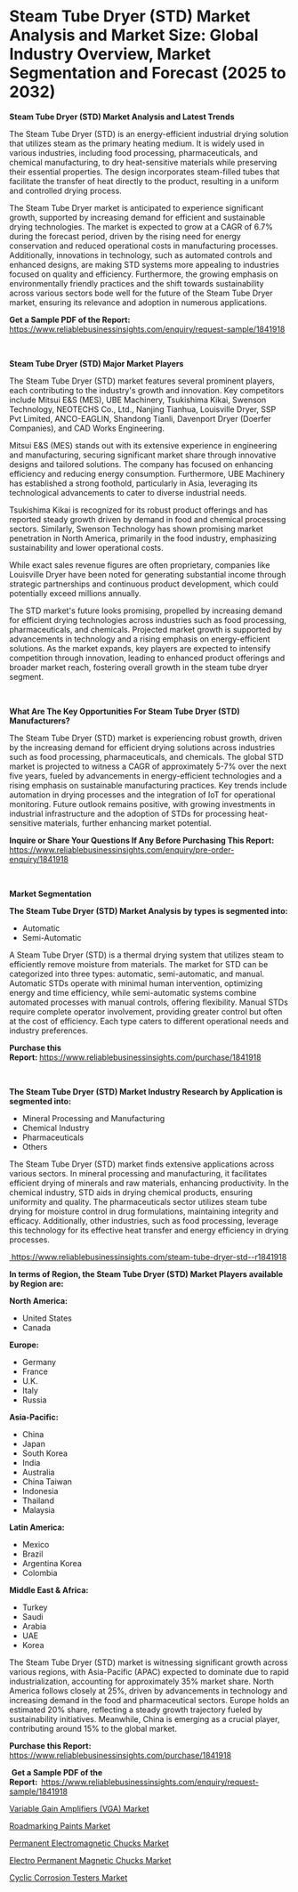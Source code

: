 <p><h1>Steam Tube Dryer (STD) Market Analysis and Market Size: Global Industry Overview, Market Segmentation and Forecast (2025 to 2032)</h1></p><p><strong>Steam Tube Dryer (STD) Market Analysis and Latest Trends</strong></p>
<p><p>The Steam Tube Dryer (STD) is an energy-efficient industrial drying solution that utilizes steam as the primary heating medium. It is widely used in various industries, including food processing, pharmaceuticals, and chemical manufacturing, to dry heat-sensitive materials while preserving their essential properties. The design incorporates steam-filled tubes that facilitate the transfer of heat directly to the product, resulting in a uniform and controlled drying process.</p><p>The Steam Tube Dryer market is anticipated to experience significant growth, supported by increasing demand for efficient and sustainable drying technologies. The market is expected to grow at a CAGR of 6.7% during the forecast period, driven by the rising need for energy conservation and reduced operational costs in manufacturing processes. Additionally, innovations in technology, such as automated controls and enhanced designs, are making STD systems more appealing to industries focused on quality and efficiency. Furthermore, the growing emphasis on environmentally friendly practices and the shift towards sustainability across various sectors bode well for the future of the Steam Tube Dryer market, ensuring its relevance and adoption in numerous applications.</p></p>
<p><strong>Get a Sample PDF of the Report:&nbsp;</strong> <a href="https://www.reliablebusinessinsights.com/enquiry/request-sample/1841918?utm_campaign=1138&utm_medium=2&utm_source=Github&utm_content=ia&utm_term=26032025&utm_id=steam-tube-dryer-std">https://www.reliablebusinessinsights.com/enquiry/request-sample/1841918</a></p>
<p>&nbsp;</p>
<p><strong>Steam Tube Dryer (STD) Major Market Players</strong></p>
<p><p>The Steam Tube Dryer (STD) market features several prominent players, each contributing to the industry's growth and innovation. Key competitors include Mitsui E&S (MES), UBE Machinery, Tsukishima Kikai, Swenson Technology, NEOTECHS Co., Ltd., Nanjing Tianhua, Louisville Dryer, SSP Pvt Limited, ANCO-EAGLIN, Shandong Tianli, Davenport Dryer (Doerfer Companies), and CAD Works Engineering.</p><p>Mitsui E&S (MES) stands out with its extensive experience in engineering and manufacturing, securing significant market share through innovative designs and tailored solutions. The company has focused on enhancing efficiency and reducing energy consumption. Furthermore, UBE Machinery has established a strong foothold, particularly in Asia, leveraging its technological advancements to cater to diverse industrial needs.</p><p>Tsukishima Kikai is recognized for its robust product offerings and has reported steady growth driven by demand in food and chemical processing sectors. Similarly, Swenson Technology has shown promising market penetration in North America, primarily in the food industry, emphasizing sustainability and lower operational costs.</p><p>While exact sales revenue figures are often proprietary, companies like Louisville Dryer have been noted for generating substantial income through strategic partnerships and continuous product development, which could potentially exceed millions annually.</p><p>The STD market's future looks promising, propelled by increasing demand for efficient drying technologies across industries such as food processing, pharmaceuticals, and chemicals. Projected market growth is supported by advancements in technology and a rising emphasis on energy-efficient solutions. As the market expands, key players are expected to intensify competition through innovation, leading to enhanced product offerings and broader market reach, fostering overall growth in the steam tube dryer segment.</p></p>
<p>&nbsp;</p>
<p><strong>What Are The Key Opportunities For Steam Tube Dryer (STD) Manufacturers?</strong></p>
<p><p>The Steam Tube Dryer (STD) market is experiencing robust growth, driven by the increasing demand for efficient drying solutions across industries such as food processing, pharmaceuticals, and chemicals. The global STD market is projected to witness a CAGR of approximately 5-7% over the next five years, fueled by advancements in energy-efficient technologies and a rising emphasis on sustainable manufacturing practices. Key trends include automation in drying processes and the integration of IoT for operational monitoring. Future outlook remains positive, with growing investments in industrial infrastructure and the adoption of STDs for processing heat-sensitive materials, further enhancing market potential.</p></p>
<p><strong>Inquire or Share Your Questions If Any Before Purchasing This Report:</strong> <a href="https://www.reliablebusinessinsights.com/enquiry/pre-order-enquiry/1841918?utm_campaign=1138&utm_medium=2&utm_source=Github&utm_content=ia&utm_term=26032025&utm_id=steam-tube-dryer-std">https://www.reliablebusinessinsights.com/enquiry/pre-order-enquiry/1841918</a></p>
<p>&nbsp;</p>
<p><strong>Market Segmentation</strong></p>
<p><strong>The Steam Tube Dryer (STD) Market Analysis by types is segmented into:</strong></p>
<p><ul><li>Automatic</li><li>Semi-Automatic</li></ul></p>
<p><p>A Steam Tube Dryer (STD) is a thermal drying system that utilizes steam to efficiently remove moisture from materials. The market for STD can be categorized into three types: automatic, semi-automatic, and manual. Automatic STDs operate with minimal human intervention, optimizing energy and time efficiency, while semi-automatic systems combine automated processes with manual controls, offering flexibility. Manual STDs require complete operator involvement, providing greater control but often at the cost of efficiency. Each type caters to different operational needs and industry preferences.</p></p>
<p><strong>Purchase this Report:&nbsp;</strong><a href="https://www.reliablebusinessinsights.com/purchase/1841918?utm_campaign=1138&utm_medium=2&utm_source=Github&utm_content=ia&utm_term=26032025&utm_id=steam-tube-dryer-std">https://www.reliablebusinessinsights.com/purchase/1841918</a></p>
<p>&nbsp;</p>
<p><strong>The Steam Tube Dryer (STD) Market Industry Research by Application is segmented into:</strong></p>
<p><ul><li>Mineral Processing and Manufacturing</li><li>Chemical Industry</li><li>Pharmaceuticals</li><li>Others</li></ul></p>
<p><p>The Steam Tube Dryer (STD) market finds extensive applications across various sectors. In mineral processing and manufacturing, it facilitates efficient drying of minerals and raw materials, enhancing productivity. In the chemical industry, STD aids in drying chemical products, ensuring uniformity and quality. The pharmaceuticals sector utilizes steam tube drying for moisture control in drug formulations, maintaining integrity and efficacy. Additionally, other industries, such as food processing, leverage this technology for its effective heat transfer and energy efficiency in drying processes.</p></p>
<p><a href="https://www.reliablebusinessinsights.com/steam-tube-dryer-std--r1841918?utm_campaign=1138&utm_medium=2&utm_source=Github&utm_content=ia&utm_term=26032025&utm_id=steam-tube-dryer-std">&nbsp;https://www.reliablebusinessinsights.com/steam-tube-dryer-std--r1841918</a></p>
<p><strong>In terms of Region, the Steam Tube Dryer (STD) Market Players available by Region are:</strong></p>
<p>
    <p> <strong> North America: </strong>
        <ul>
            <li>United States</li>
            <li>Canada</li>
        </ul>
        </p> 
    <p> <strong> Europe: </strong>
        <ul>
            <li>Germany</li>
            <li>France</li>
            <li>U.K.</li>
            <li>Italy</li>
            <li>Russia</li>
        </ul>
        </p> 
    <p> <strong> Asia-Pacific: </strong>
        <ul>
            <li>China</li>
            <li>Japan</li>
            <li>South Korea</li>
            <li>India</li>
            <li>Australia</li>
            <li>China Taiwan</li>
            <li>Indonesia</li>
            <li>Thailand</li>
            <li>Malaysia</li>
        </ul>
        </p> 
    <p> <strong> Latin America: </strong>
        <ul>
            <li>Mexico</li>
            <li>Brazil</li>
            <li>Argentina Korea</li>
            <li>Colombia</li>
        </ul>
        </p> 
    <p> <strong> Middle East & Africa: </strong>
        <ul>
            <li>Turkey</li>
            <li>Saudi</li>
            <li>Arabia</li>
            <li>UAE</li>
            <li>Korea</li>
        </ul>
    </p>
    </p>
<p><p>The Steam Tube Dryer (STD) market is witnessing significant growth across various regions, with Asia-Pacific (APAC) expected to dominate due to rapid industrialization, accounting for approximately 35% market share. North America follows closely at 25%, driven by advancements in technology and increasing demand in the food and pharmaceutical sectors. Europe holds an estimated 20% share, reflecting a steady growth trajectory fueled by sustainability initiatives. Meanwhile, China is emerging as a crucial player, contributing around 15% to the global market.</p></p>
<p><strong>Purchase this Report: </strong><a href="https://www.reliablebusinessinsights.com/purchase/1841918?utm_campaign=1138&utm_medium=2&utm_source=Github&utm_content=ia&utm_term=26032025&utm_id=steam-tube-dryer-std">https://www.reliablebusinessinsights.com/purchase/1841918</a></p>
<p>&nbsp;<strong>Get a Sample PDF of the Report:&nbsp;&nbsp;</strong><a href="https://www.reliablebusinessinsights.com/enquiry/request-sample/1841918?utm_campaign=1138&utm_medium=2&utm_source=Github&utm_content=ia&utm_term=26032025&utm_id=steam-tube-dryer-std">https://www.reliablebusinessinsights.com/enquiry/request-sample/1841918</a></p>
<p><strong></strong></p>
<p><p><a href="https://github.com/cobinaydin13/Market-Research-Report-List-1/blob/main/variable-gain-amplifiers-vga-market.md?utm_campaign=1138&utm_medium=2&utm_source=Github&utm_content=ia&utm_term=26032025&utm_id=steam-tube-dryer-std">Variable Gain Amplifiers (VGA) Market</a></p><p><a href="https://github.com/guleealhani/Market-Research-Report-List-1/blob/main/roadmarking-paints-market.md?utm_campaign=1138&utm_medium=2&utm_source=Github&utm_content=ia&utm_term=26032025&utm_id=steam-tube-dryer-std">Roadmarking Paints Market</a></p><p><a href="https://github.com/djibenesha/Market-Research-Report-List-1/blob/main/permanent-electromagnetic-chucks-market.md?utm_campaign=1138&utm_medium=2&utm_source=Github&utm_content=ia&utm_term=26032025&utm_id=steam-tube-dryer-std">Permanent Electromagnetic Chucks Market</a></p><p><a href="https://github.com/nibbsmantji/Market-Research-Report-List-1/blob/main/electro-permanent-magnetic-chucks-market.md?utm_campaign=1138&utm_medium=2&utm_source=Github&utm_content=ia&utm_term=26032025&utm_id=steam-tube-dryer-std">Electro Permanent Magnetic Chucks Market</a></p><p><a href="https://github.com/osamhcombre/Market-Research-Report-List-1/blob/main/cyclic-corrosion-testers-market.md?utm_campaign=1138&utm_medium=2&utm_source=Github&utm_content=ia&utm_term=26032025&utm_id=steam-tube-dryer-std">Cyclic Corrosion Testers Market</a></p></p>